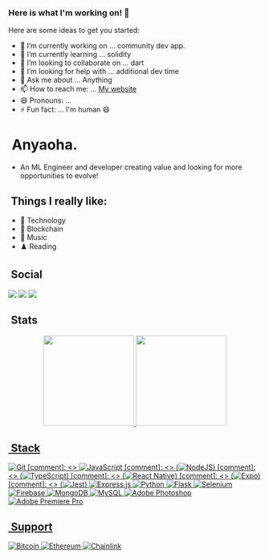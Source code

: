 ### Here is what I'm working on! 👋



Here are some ideas to get you started:

- 🔭 I’m currently working on ... community dev app.
- 🌱 I’m currently learning ... solidity
- 👯 I’m looking to collaborate on ... dart
- 🤔 I’m looking for help with ... additional dev time
- 💬 Ask me about ... Anything
- 📫 How to reach me: ... [My website](www.ucheanyaoha.com)
- 😄 Pronouns: ...
- ⚡ Fun fact: ... I'm human 😄




# &nbsp;Anyaoha.

- An ML Engineer and developer creating value and looking for more opportunities to evolve!

## &nbsp;Things I really like:
- 💾 Technology
- 🧩 Blockchain
- 🎸 Music
- ♟️ Reading

## &nbsp;Social
  <a href="https://www.instagram.com/ief_wears/" target="_blank" rel="noopener noreferrer"><img src="https://img.shields.io/badge/-Instagram-%23E4405F?style=for-the-badge&logo=instagram&logoColor=white" target="_blank" rel="noopener noreferrer"></a>
  <a href = "mailto:uche@ucheanyaoha.com" target="_blank" rel="noopener noreferrer"><img src="https://img.shields.io/badge/Microsoft_Outlook-0078D4?style=for-the-badge&logo=microsoft-outlook&logoColor=white" target="_blank" rel="noopener noreferrer"></a>
  <a href="https://twitter.com/intent/user?screen_name=elroczy" target="_blank" rel="noopener noreferrer"><img src="https://img.shields.io/badge/-Twitter-%231DA1F2?style=for-the-badge&logo=Twitter&logoColor=white" target="_blank" rel="noopener noreferrer"></a> 

## &nbsp;Stats
<div align="center">
<!--  no link badges trick xD  -->
  <a href="https://github.com/Anyaoha">
  <img height="180em" src="https://github-readme-stats.vercel.app/api?username=Anyaoha&show_icons=true&theme=synthwave&include_all_commits=true&count_private=true&hide_rank=false"/>
  <img height="180em" src="https://github-readme-stats.vercel.app/api/top-langs/?username=Anyaoha&layout=compact&langs_count=8&theme=synthwave"/>
  
</div>

## &nbsp;Stack
![Git](https://img.shields.io/badge/git-%23F05033.svg?style=for-the-badge&logo=git&logoColor=white)
[comment]: <> ![JavaScript](https://img.shields.io/badge/javascript-%23323330.svg?style=for-the-badge&logo=javascript&logoColor=%23F7DF1E)
[comment]: <> (![NodeJS](https://img.shields.io/badge/node.js-6DA55F?style=for-the-badge&logo=node.js&logoColor=white))
[comment]: <> (![TypeScript](https://img.shields.io/badge/typescript-%23007ACC.svg?style=for-the-badge&logo=typescript&logoColor=white))
[comment]: <> (![React Native](https://img.shields.io/badge/react_native-%2320232a.svg?style=for-the-badge&logo=react&logoColor=%2361DAFB))
[comment]: <> (![Expo](https://img.shields.io/badge/expo-1C1E24?style=for-the-badge&logo=expo&logoColor=#D04A37))
[comment]: <> (![Jest](https://img.shields.io/badge/-jest-%23C21325?style=for-the-badge&logo=jest&logoColor=white))
![Express.js](https://img.shields.io/badge/express.js-%23404d59.svg?style=for-the-badge&logo=express&logoColor=%2361DAFB)
![Python](https://img.shields.io/badge/python-3670A0?style=for-the-badge&logo=python&logoColor=ffdd54)
![Flask](https://img.shields.io/badge/flask-%23000.svg?style=for-the-badge&logo=flask&logoColor=white)
![Selenium](https://img.shields.io/badge/-selenium-%43B02A?style=for-the-badge&logo=selenium&logoColor=white)
![Firebase](https://img.shields.io/badge/Firebase-039BE5?style=for-the-badge&logo=Firebase&logoColor=white)
![MongoDB](https://img.shields.io/badge/MongoDB-%234ea94b.svg?style=for-the-badge&logo=mongodb&logoColor=white)
![MySQL](https://img.shields.io/badge/mysql-%2300f.svg?style=for-the-badge&logo=mysql&logoColor=white)
![Adobe Photoshop](https://img.shields.io/badge/adobe%20photoshop-%2331A8FF.svg?style=for-the-badge&logo=adobe%20photoshop&logoColor=white)
![Adobe Premiere Pro](https://img.shields.io/badge/Adobe%20Premiere%20Pro-9999FF.svg?style=for-the-badge&logo=Adobe%20Premiere%20Pro&logoColor=white)
  
## &nbsp;Support
![Bitcoin](https://img.shields.io/badge/Bitcoin-000?style=for-the-badge&logo=bitcoin&logoColor=white)
![Ethereum](https://img.shields.io/badge/Ethereum-3C3C3D?style=for-the-badge&logo=Ethereum&logoColor=white)
![Chainlink](https://img.shields.io/badge/Chainlink-375BD2?style=for-the-badge&logo=Chainlink&logoColor=white)
